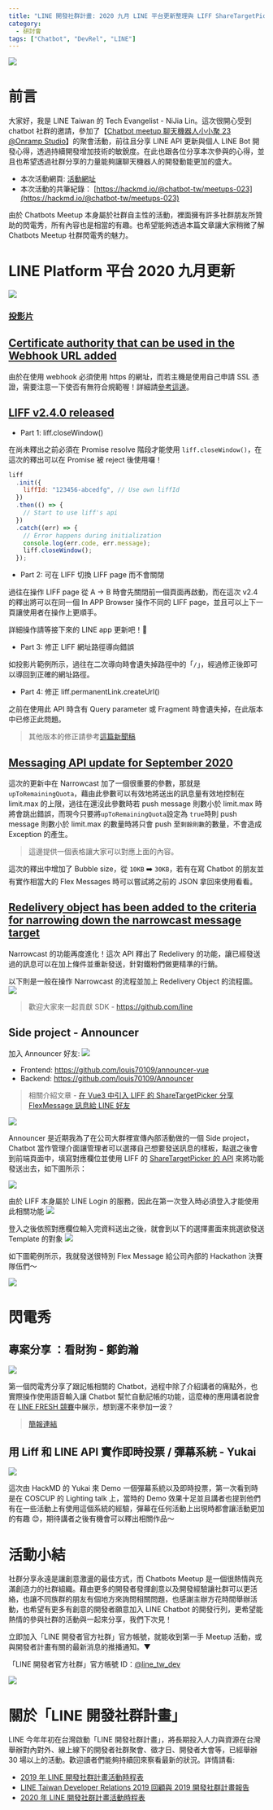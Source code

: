 ```yaml
---
title: "LINE 開發社群計畫: 2020 九月 LINE 平台更新整理與 LIFF ShareTargetPicker 案例分享"
category:
  - 研討會
tags: ["Chatbot", "DevRel", "LINE"]
---
```


![](https://nijialin.com/images/chatbot.png)

# 前言

大家好，我是 LINE Taiwan 的 Tech Evangelist - NiJia Lin。這次很開心受到 chatbot 社群的邀請，參加了【[Chatbot meetup 聊天機器人小小聚 23 @Onramp Studio](https://events.chatbot.tw/events/10)】的聚會活動，前往且分享 LINE API 更新與個人 LINE Bot 開發心得，透過持續開發增加技術的敏銳度。在此也跟各位分享本次參與的心得，並且也希望透過社群分享的力量能夠讓聊天機器人的開發動能更加的盛大。

- 本次活動網頁: [活動網址](https://events.chatbot.tw/events/10)
- 本次活動的共筆紀錄： [https://hackmd.io/@chatbot-tw/meetups-023](https://hackmd.io/@chatbot-tw/meetups-023)

由於 Chatbots Meetup 本身屬於社群自主性的活動，裡面擁有許多社群朋友所贊助的閃電秀，所有內容也是相當的有趣。也希望能夠透過本篇文章讓大家稍微了解 Chatbots Meetup 社群閃電秀的魅力。

# LINE Platform 平台 2020 九月更新

![](https://nijialin.com/images/2020/chatbot-23/nijia-1.JPG)

### [投影片](https://speakerdeck.com/line_developers_tw/line-platform-update-202009)

<script async class="speakerdeck-embed" data-id="9d808139a16c46ac970b59e34180f812" data-ratio="1.77777777777778" src="//speakerdeck.com/assets/embed.js"></script>

## [Certificate authority that can be used in the Webhook URL added](https://developers.line.biz/en/news/2020/08/26/ca-list-update/)

由於在使用 webhook 必須使用 https 的網址，而若主機是使用自己申請 SSL 憑證，需要注意一下使否有無符合規範喔！詳細請[參考這邊](https://developers.line.biz/media/messaging-api/build-bot/ca_root_v2.txt)。

## [LIFF v2.4.0 released](https://developers.line.biz/en/news/2020/08/31/release-liff-2-4-0/)

- Part 1: liff.closeWindow()

在尚未釋出之前必須在 Promise resolve 階段才能使用 `liff.closeWindow()`，在這次的釋出可以在 Promise 被 reject 後使用囉！

```javascript
liff
  .init({
    liffId: "123456-abcedfg", // Use own liffId
  })
  .then(() => {
    // Start to use liff's api
  })
  .catch((err) => {
    // Error happens during initialization
    console.log(err.code, err.message);
    liff.closeWindow();
  });
```

- Part 2: 可在 LIFF 切換 LIFF page 而不會關閉

<script async class="speakerdeck-embed" data-slide="7" data-id="9d808139a16c46ac970b59e34180f812" data-ratio="1.77777777777778" src="//speakerdeck.com/assets/embed.js"></script>

過往在操作 LIFF page 從 A -> B 時會先關閉前一個頁面再啟動，而在這次 v2.4 的釋出將可以在同一個 In APP Browser 操作不同的 LIFF page，並且可以上下一頁讓使用者在操作上更順手。

詳細操作請等接下來的 LINE app 更新吧！🎁

- Part 3: 修正 LIFF 網址路徑導向錯誤

<script async class="speakerdeck-embed" data-slide="9" data-id="9d808139a16c46ac970b59e34180f812" data-ratio="1.77777777777778" src="//speakerdeck.com/assets/embed.js"></script>

如投影片範例所示，過往在二次導向時會遺失掉路徑中的「`/`」，經過修正後即可以導回到正確的網址路徑。

- Part 4: 修正 liff.permanentLink.createUrl()

之前在使用此 API 時含有 Query parameter 或 Fragment 時會遺失掉，在此版本中已修正此問題。

> 其他版本的修正請參考[這篇新聞稿](https://developers.line.biz/en/news/2020/09/14/release-liff-versions/)

## [Messaging API update for September 2020](https://developers.line.biz/en/news/2020/09/01/messaging-api-update-september-2020/)

<script async class="speakerdeck-embed" data-slide="11" data-id="9d808139a16c46ac970b59e34180f812" data-ratio="1.77777777777778" src="//speakerdeck.com/assets/embed.js"></script>

這次的更新中在 Narrowcast 加了一個很重要的參數，那就是 `upToRemainingQuota`，藉由此參數可以有效地將送出的訊息量有效地控制在 limit.max 的上限，過往在還沒此參數時若 push message 則數小於 limit.max 時將會跳出錯誤，而現今只要將`upToRemainingQuota`設定為 `true`時則 push message 則數小於 limit.max 的數量時將只會 push 至`剩餘則數`的數量，不會造成 Exception 的產生。

<script async class="speakerdeck-embed" data-slide="13" data-id="9d808139a16c46ac970b59e34180f812" data-ratio="1.77777777777778" src="//speakerdeck.com/assets/embed.js"></script>

> 這邊提供一個表格讓大家可以對應上面的內容。

<script async class="speakerdeck-embed" data-slide="14" data-id="9d808139a16c46ac970b59e34180f812" data-ratio="1.77777777777778" src="//speakerdeck.com/assets/embed.js"></script>

這次的釋出中增加了 Bubble size，從 `10KB` ➡️ `30KB`，若有在寫 Chatbot 的朋友並有實作相當大的 Flex Messages 時可以嘗試將之前的 JSON 拿回來使用看看。

## [Redelivery object has been added to the criteria for narrowing down the narrowcast message target](https://developers.line.biz/en/news/2020/09/15/messaging-api-narrowcast-requestId/)

Narrowcast 的功能再度進化！這次 API 釋出了 Redelivery 的功能，讓已經發送過的訊息可以在加上條件並重新發送，針對鐵粉們做更精準的行銷。

<script async class="speakerdeck-embed" data-slide="15" data-id="9d808139a16c46ac970b59e34180f812" data-ratio="1.77777777777778" src="//speakerdeck.com/assets/embed.js"></script>

以下則是一般在操作 Narrowcast 的流程並加上 Redelivery Object 的流程圖。
![](https://nijialin.com/images/2020/chatbot-23/narrowcast-flow.png)

> 歡迎大家來一起貢獻 SDK - https://github.com/line

## Side project - Announcer

加入 Announcer 好友:
![](https://nijialin.com/images/2020/chatbot-23/announcer-qr.png)

- Frontend: https://github.com/louis70109/announcer-vue
- Backend: https://github.com/louis70109/Announcer

> 相關介紹文章 - [在 Vue3 中引入 LIFF 的 ShareTargetPicker 分享 FlexMessage 訊息給 LINE 好友](https://engineering.linecorp.com/zh-hant/blog/how-to-use-liff-in-vue3/)

![](https://nijialin.com/images/2020/chatbot-23/an-interface.png)

Announcer 是近期我為了在公司大群裡宣傳內部活動做的一個 Side project，Chatbot 當作管理介面讓管理者可以選擇自己想要發送訊息的樣板，點選之後會到前端頁面中，填寫對應欄位並使用 LIFF 的 [ShareTargetPicker 的 API](https://developers.line.biz/en/reference/liff/#share-target-picker) 來將功能發送出去，如下圖所示：

![](https://nijialin.com/images/2020/chatbot-23/an-sample.png)

由於 LIFF 本身屬於 LINE Login 的服務，因此在第一次登入時必須登入才能使用此相關功能
![](https://nijialin.com/images/2020/vue-use-liff/login-page.png)

登入之後依照對應欄位輸入完資料送出之後，就會到以下的選擇畫面來挑選欲發送 Template 的對象
![](https://nijialin.com/images/2020/vue-use-liff/liff-share-info.png)

如下圖範例所示，我就發送很特別 Flex Message 給公司內部的 Hackathon 決賽隊伍們～

![](https://nijialin.com/images/2020/vue-use-liff/picker-result.png)

# 閃電秀

## 專案分享 ：看財狗 - 鄭鈞瀚

![](https://nijialin.com/images/2020/chatbot-23/light-0.jpg)

第一個閃電秀分享了跟記帳相關的 Chatbot，過程中除了介紹講者的痛點外，也實際操作使用語音輸入讓 Chatbot 幫忙自動記帳的功能，這麼棒的應用講者說會在 [LINE FRESH 競賽](https://linefresh.linecorp.com/)中展示，想到還不來參加一波？

> [簡報連結](https://www.icloud.com/keynote/032q5eeS8afkIYYldqFfnjhqw#%E7%B0%A1%E5%A0%B1)

## 用 Liff 和 LINE API 實作即時投票 / 彈幕系統 - Yukai

![](https://nijialin.com/images/2020/chatbot-23/light-1.jpg)

這次由 HackMD 的 Yukai 來 Demo 一個彈幕系統以及即時投票，第一次看到時是在 COSCUP 的 Lighting talk 上，當時的 Demo 效果十足並且講者也提到他們有在一些活動上有使用這個系統的經驗，彈幕在任何活動上出現時都會讓活動更加的有趣 😊，期待講者之後有機會可以釋出相關作品～

# 活動小結

社群分享永遠是讓創意激盪的最佳方式，而 Chatbots Meetup 是一個很熱情與充滿創造力的社群組織。藉由更多的開發者發揮創意以及開發經驗讓社群可以更活絡，也讓不同族群的朋友有個地方來詢問相關問題，也感謝主辦方花時間舉辦活動，也希望有更多有創意的開發者願意加入 LINE Chatbot 的開發行列，更希望能熱情的參與社群的活動與一起來分享，我們下次見！

立即加入「LINE 開發者官方社群」官方帳號，就能收到第一手 Meetup 活動，或與開發者計畫有關的最新消息的推播通知。▼

「LINE 開發者官方社群」官方帳號 ID：[@line_tw_dev](https://lin.ee/s5RsZHo)

![](https://www.evanlin.com/images/2020/line-tw-dev-qr.png)

# 關於「LINE 開發社群計畫」

LINE 今年年初在台灣啟動「LINE 開發社群計畫」，將長期投入人力與資源在台灣舉辦對內對外、線上線下的開發者社群聚會、徵才日、開發者大會等，已經舉辦 30 場以上的活動。歡迎讀者們能夠持續回來察看最新的狀況。詳情請看:

- [2019 年 LINE 開發社群計畫活動時程表](https://engineering.linecorp.com/zh-hant/blog/line-taiwan-developer-relations-2019-plan/)
- [LINE Taiwan Developer Relations 2019 回顧與 2019 開發社群計畫報告](https://engineering.linecorp.com/zh-hant/blog/line-taiwan-developer-relations-2019/)
- [2020 年 LINE 開發社群計畫活動時程表](https://engineering.linecorp.com/zh-hant/blog/2020-line-tw-devrel/)
